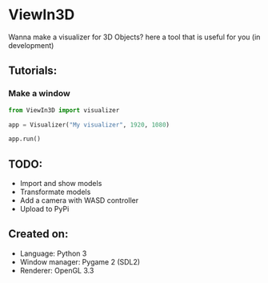 # ViewIn3D

Wanna make a visualizer for 3D Objects? here a tool that is useful for you (in development)

## Tutorials:
### Make a window
```py
from ViewIn3D import visualizer

app = Visualizer("My visualizer", 1920, 1080)

app.run()
```

## TODO:
- Import and show models
- Transformate models
- Add a camera with WASD controller
- Upload to PyPi

## Created on:
- Language: Python 3
- Window manager: Pygame 2 (SDL2)
- Renderer: OpenGL 3.3
